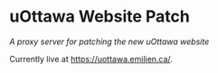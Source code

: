 # uOttawa Website Patch

_A proxy server for patching the new uOttawa website_

Currently live at <https://uottawa.emilien.ca/>.
